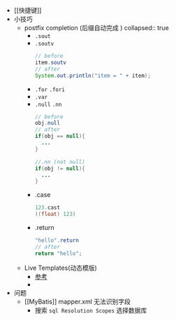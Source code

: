 - [[快捷键]]
- 小技巧
	- postfix completion (后缀自动完成 )
	  collapsed:: true
		- `.sout`
		- `.soutv`
		  ```java
		  // before
		  item.soutv
		  // after
		  System.out.println("item = " + item);
		  ```
		- `.for` `.fori`
		- `.var`
		- `.null` `.nn`
		  ```java
		  // before
		  obj.null
		  // after
		  if(obj == null){
		    ...
		  }
		  
		  //.nn (not null)
		  if(obj != null){
		    ...
		  }
		  ```
		- .case
		  ```java
		  123.cast
		  ((float) 123)
		  ```
		- .return
		  ```java
		  "hello".return
		  // after
		  return "hello";
		  ```
	- Live Templates(动态模版)
		- [参考](https://www.jetbrains.com/help/idea/template-variables.html#predefined_functions)
		-
- 问题
	- [[MyBatis]] mapper.xml 无法识别字段
		- 搜索 `sql Resolution Scopes` 选择数据库